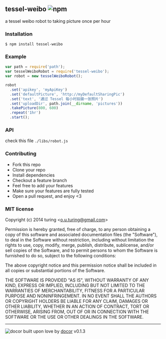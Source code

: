 ## tessel-weibo ![npm](https://badge.fury.io/js/tessel-weibo.png)

a tessel weibo robot to taking picture once per hour

### Installation
````
$ npm install tessel-weibo
````

### Example
````javascript
var path = require('path');
var tesselWeiboRobot = require('tessel-weibo');
var robot = new tesselWeiboRobot();

robot
  .set('apikey', 'myApiKey')
  .set('defaultPicture', 'http://myDefaultSharingPic')
  .set('text', '通过 Tessel 每小时拍摄一张照片')
  .set('uploadDir', path.join(__dirname, 'pictures'))
  .takePicture(800, 600)
  .repeat('1hr')
  .start();
````

### API
check this file `./libs/robot.js`

### Contributing
- Fork this repo
- Clone your repo
- Install dependencies
- Checkout a feature branch
- Feel free to add your features
- Make sure your features are fully tested
- Open a pull request, and enjoy <3

### MIT license
Copyright (c) 2014 turing &lt;o.u.turing@gmail.com&gt;

Permission is hereby granted, free of charge, to any person obtaining a copy
of this software and associated documentation files (the &quot;Software&quot;), to deal
in the Software without restriction, including without limitation the rights
to use, copy, modify, merge, publish, distribute, sublicense, and/or sell
copies of the Software, and to permit persons to whom the Software is
furnished to do so, subject to the following conditions:

The above copyright notice and this permission notice shall be included in
all copies or substantial portions of the Software.

THE SOFTWARE IS PROVIDED &quot;AS IS&quot;, WITHOUT WARRANTY OF ANY KIND, EXPRESS OR
IMPLIED, INCLUDING BUT NOT LIMITED TO THE WARRANTIES OF MERCHANTABILITY,
FITNESS FOR A PARTICULAR PURPOSE AND NONINFRINGEMENT. IN NO EVENT SHALL THE
AUTHORS OR COPYRIGHT HOLDERS BE LIABLE FOR ANY CLAIM, DAMAGES OR OTHER
LIABILITY, WHETHER IN AN ACTION OF CONTRACT, TORT OR OTHERWISE, ARISING FROM,
OUT OF OR IN CONNECTION WITH THE SOFTWARE OR THE USE OR OTHER DEALINGS IN
THE SOFTWARE.

---
![docor](https://cdn1.iconfinder.com/data/icons/windows8_icons_iconpharm/26/doctor.png)
built upon love by [docor](https://github.com/turingou/docor.git) v0.1.3